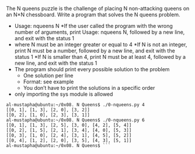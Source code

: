 The N queens puzzle is the challenge of placing N non-attacking queens on an N×N chessboard. Write a program that solves the N queens problem.

   - Usage: nqueens N
        *If the user called the program with the wrong number of arguments, print Usage: nqueens N, followed by a new line, and exit with the status 1
   - where N must be an integer greater or equal to 4
        *If N is not an integer, print N must be a number, followed by a new line, and exit with the status 1
        *If N is smaller than 4, print N must be at least 4, followed by a new line, and exit with the status 1
   - The program should print every possible solution to the problem
       * One solution per line
       * Format: see example
       * You don’t have to print the solutions in a specific order
   - only importing the sys module is allowed
```
al-mustapha@ubuntu:~/0x08. N Queens$ ./0-nqueens.py 4
[[0, 1], [1, 3], [2, 0], [3, 2]]
[[0, 2], [1, 0], [2, 3], [3, 1]]
al-mustapha@ubuntu:~/0x08. N Queens$ ./0-nqueens.py 6
[[0, 1], [1, 3], [2, 5], [3, 0], [4, 2], [5, 4]]
[[0, 2], [1, 5], [2, 1], [3, 4], [4, 0], [5, 3]]
[[0, 3], [1, 0], [2, 4], [3, 1], [4, 5], [5, 2]]
[[0, 4], [1, 2], [2, 0], [3, 5], [4, 3], [5, 1]]
al-mustapha@ubuntu:~/0x08. N Queens$ ```
